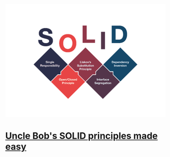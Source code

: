 ![](imgs/1.png)


# [Uncle Bob's SOLID principles made easy](https://www.youtube.com/watch?v=pTB30aXS77U)